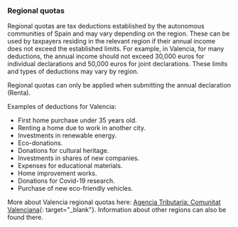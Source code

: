### Regional quotas

Regional quotas are tax deductions established by the autonomous communities of Spain and may vary depending on the
region. These can be used by taxpayers residing in the relevant region if their annual income does not exceed the
established limits. For example, in Valencia, for many deductions, the annual income should not exceed 30,000 euros for
individual declarations and 50,000 euros for joint declarations. These limits and types of deductions may vary by
region.

Regional quotas can only be applied when submitting the annual declaration (Renta).

Examples of deductions for Valencia:

- First home purchase under 35 years old.
- Renting a home due to work in another city.
- Investments in renewable energy.
- Eco-donations.
- Donations for cultural heritage.
- Investments in shares of new companies.
- Expenses for educational materials.
- Home improvement works.
- Donations for Covid-19 research.
- Purchase of new eco-friendly vehicles.

More about Valencia regional quotas
here: [Agencia Tributaria: Comunitat Valenciana](https://sede.agenciatributaria.gob.es/Sede/ayuda/manuales-videos-folletos/manuales-practicos/irpf-2023/c17-deducciones-autonomicas-cuota/comunitat-valenciana.html){:
target="_blank"}. Information about other regions can also be found there.
